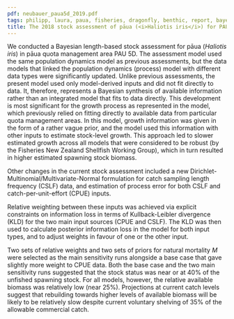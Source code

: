 ```yaml
---
pdf: neubauer_paua5d_2019.pdf
tags: philipp, laura, paua, fisheries, dragonfly, benthic, report, bayesian
title: The 2018 stock assessment of pāua (<i>Haliotis iris</i>) for PAU 5D
---
```


We conducted a Bayesian length-based stock assessment for
pāua (*Haliotis iris*) in pāua quota
management area PAU 5D. The assessment model used the same population
dynamics model as previous assessments, but the data models that
linked the population dynamics (process) model with
different data types were significantly updated. Unlike previous
assessments, the present model used only model-derived inputs and did
not fit directly to data. It, therefore, represents a Bayesian
synthesis of available information rather than an integrated model
that fits to data directly. This development is most significant for
the growth process as represented in the model, which previously relied
on fitting directly to available data from particular quota management areas.
In this
model, growth information was given in the form of a rather vague
prior, and the model used this information with other inputs to
estimate stock-level growth. This approach led to slower estimated growth
across all models that were considered to be robust (by the
Fisheries New Zealand Shellfish Working Group), which in turn resulted
in higher estimated spawning stock biomass.

Other changes in the current stock assessment included a new
Dirichlet-Multinomial/Multivariate-Normal formulation for catch
sampling length frequency (CSLF) data, and estimation of
process error for both CSLF and catch-per-unit-effort (CPUE)
inputs.

Relative weighting between these inputs was achieved via explicit constraints on
information loss in terms of Kullback-Leibler divergence (KLD) for the two
main input sources (CPUE and CSLF). The KLD was then used to calculate
posterior information loss in the model for both input types, and to
adjust weights in favour of one or the other input.

Two sets of relative weights and two sets of priors for natural mortality $M$ were
selected as the main sensitivity runs alongside a base case that gave
slightly more weight to CPUE data. Both the base case and the two main
sensitivity runs suggested that the stock status was near or at 40% of
the unfished spawning stock. For all models, however, the relative available
biomass was relatively low (near 25%). Projections at current catch
levels suggest that rebuilding towards higher levels of available
biomass will be likely to be relatively slow despite current voluntary
shelving of 35\% of the allowable commercial catch.
